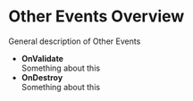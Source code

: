 # Other Events Overview

General description of Other Events

-   **OnValidate**  
    Something about this
-   **OnDestroy**  
    Something about this
